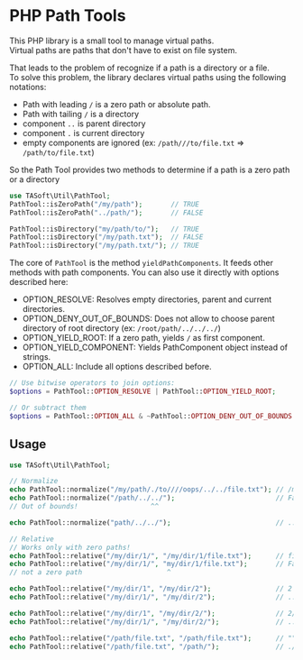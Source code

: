 # PHP Path Tools
This PHP library is a small tool to manage virtual paths.  
Virtual paths are paths that don't have to exist on file system.

That leads to the problem of recognize if a path is a directory or a file.  
To solve this problem, the library declares virtual paths using the following notations:
 - Path with leading `/` is a zero path or absolute path.
 - Path with tailing `/` is a directory
 - component `..` is parent directory
 - component `.` is current directory
 - empty components are ignored (ex: `/path///to/file.txt` => `/path/to/file.txt`)
 
 So the Path Tool provides two methods to determine if a path is a zero path or a directory
 ```php
use TASoft\Util\PathTool;
PathTool::isZeroPath("/my/path");       // TRUE
PathTool::isZeroPath("../path/");       // FALSE

PathTool::isDirectory("my/path/to/");   // TRUE
PathTool::isDirectory("/my/path.txt");  // FALSE
PathTool::isDirectory("/my/path.txt/"); // TRUE
 ```

The core of `PathTool` is the method `yieldPathComponents`. It feeds other methods with path components. You can also use it directly with options described here:

- OPTION_RESOLVE: Resolves empty directories, parent and current directories.
- OPTION_DENY_OUT_OF_BOUNDS: Does not allow to choose parent directory of root directory (ex: `/root/path/../../../`)
- OPTION_YIELD_ROOT: If a zero path, yields `/` as first component.
- OPTION_YIELD_COMPONENT: Yields PathComponent object instead of strings.
- OPTION_ALL: Include all options described before.

```php
// Use bitwise operators to join options:
$options = PathTool::OPTION_RESOLVE | PathTool::OPTION_YIELD_ROOT;

// Or subtract them
$options = PathTool::OPTION_ALL & ~PathTool::OPTION_DENY_OUT_OF_BOUNDS & ~PathTool::OPTION_YIELD_ROOT;
```
## Usage
```php
use TASoft\Util\PathTool;

// Normalize
echo PathTool::normalize("/my/path/./to////oops/../../file.txt"); // /my/path/file.txt
echo PathTool::normalize("/path/../../");                         // Fails!
// Out of bounds!                  ^^

echo PathTool::normalize("path/../../");                          // ../

// Relative
// Works only with zero paths!
echo PathTool::relative("/my/dir/1/", "/my/dir/1/file.txt");      // file.txt
echo PathTool::relative("/my/dir/1/", "my/dir/1/file.txt");       // Fails!
// not a zero path                     ^

echo PathTool::relative("/my/dir/1", "/my/dir/2");                // 2 (because /my/dir/1 is a file)
echo PathTool::relative("/my/dir/1/", "/my/dir/2");               // ../2

echo PathTool::relative("/my/dir/1", "/my/dir/2/");               // 2/
echo PathTool::relative("/my/dir/1/", "/my/dir/2/");              // ../2/

echo PathTool::relative("/path/file.txt", "/path/file.txt");      // ""
echo PathTool::relative("/path/file.txt", "/path/");              // ./
```
